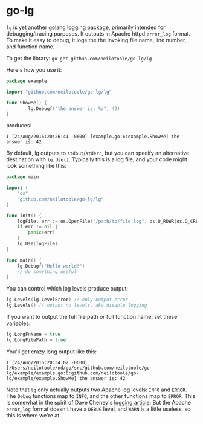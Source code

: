 # go-lg
`lg` is yet another golang logging package, primarily intended for debugging/tracing purposes. 
It outputs in Apache httpd `error_log` format. To make it easy to debug, it logs the the
invoking file name, line number, and function name.

To get the library: `go get github.com/neilotoole/go-lg/lg`

Here's how you use it:

```go
package example

import "github.com/neilotoole/go-lg/lg"

func ShowMe() {
        lg.Debugf("the answer is: %d", 42)
}
```
produces:

```
I [24/Aug/2016:20:26:41 -0600] [example.go:6:example.ShowMe] the answer is: 42
```

By default, lg outputs to `stdout`/`stderr`, but you can specify an alternative
destination with `lg.Use()`. Typically this is a log file, and your code might
look something like this:

```go
package main

import (
	"os"
	"github.com/neilotoole/go-lg/lg"
)

func init() {
	logFile, err := os.OpenFile("/path/to/file.log", os.O_RDWR|os.O_CREATE|os.O_APPEND, 0666)
	if err != nil {
		panic(err)
	}
	lg.Use(logFile)
}

func main() {
	lg.Debugf("Hello world!")
	// do something useful
}

```

You can control which log levels produce output:

```go
lg.Levels(lg.LevelError) // only output error
lg.Levels() // output no levels, aka disable logging
```

If you want to output the full file path or full function name, set these variables:

```go
lg.LongFnName = true
lg.LongFilePath = true
````

You'll get crazy long output like this:

```
I [24/Aug/2016:20:34:02 -0600] [/Users/neilotoole/nd/go/src/github.com/neilotoole/go-lg/example/example.go:6:github.com/neilotoole/go-lg/example/example.ShowMe] the answer is: 42
```

Note that `lg` only actually outputs two Apache log levels: `INFO` and `ERROR`.
The `Debug` functions map to `INFO`, and the other functions map to `ERROR`. This
is somewhat in the spirit of Dave Cheney's [logging article](http://dave.cheney.net/2015/11/05/lets-talk-about-logging).
But the Apache `error_log` format doesn't have a `DEBUG` level, and `WARN` is a little useless,
so this is where we're at.